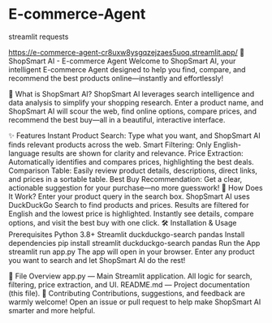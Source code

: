 # E-commerce-Agent
streamlit
requests


https://e-commerce-agent-cr8uxw8ysgqzejzaes5uoq.streamlit.app/
🛒 ShopSmart AI - E-commerce Agent
Welcome to ShopSmart AI, your intelligent E-commerce Agent designed to help you find, compare, and recommend the best products online—instantly and effortlessly!

🌟 What is ShopSmart AI?
ShopSmart AI leverages search intelligence and data analysis to simplify your shopping research. Enter a product name, and ShopSmart AI will scour the web, find online options, compare prices, and recommend the best buy—all in a beautiful, interactive interface.

✨ Features
Instant Product Search: Type what you want, and ShopSmart AI finds relevant products across the web.
Smart Filtering: Only English-language results are shown for clarity and relevance.
Price Extraction: Automatically identifies and compares prices, highlighting the best deals.
Comparison Table: Easily review product details, descriptions, direct links, and prices in a sortable table.
Best Buy Recommendation: Get a clear, actionable suggestion for your purchase—no more guesswork!
🚀 How Does It Work?
Enter your product query in the search box.
ShopSmart AI uses DuckDuckGo Search to find products and prices.
Results are filtered for English and the lowest price is highlighted.
Instantly see details, compare options, and visit the best buy with one click.
🛠️ Installation & Usage
Prerequisites
Python 3.8+
Streamlit
duckduckgo-search
pandas
Install dependencies
pip install streamlit duckduckgo-search pandas
Run the App
streamlit run app.py
The app will open in your browser. Enter any product you want to search and let ShopSmart AI do the rest!

📂 File Overview
app.py — Main Streamlit application. All logic for search, filtering, price extraction, and UI.
README.md — Project documentation (this file).
🤝 Contributing
Contributions, suggestions, and feedback are warmly welcome!
Open an issue or pull request to help make ShopSmart AI smarter and more helpful.
